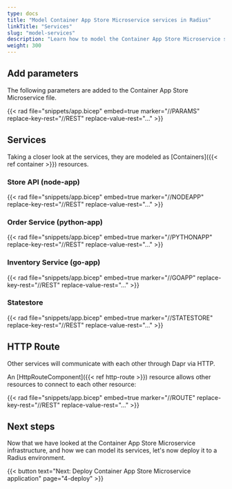 ```yaml
---
type: docs
title: "Model Container App Store Microservice services in Radius"
linkTitle: "Services"
slug: "model-services"
description: "Learn how to model the Container App Store Microservice services in Radius"
weight: 300
---
```


## Add parameters

The following parameters are added to the Container App Store Microservice file.

{{< rad file="snippets/app.bicep" embed=true marker="//PARAMS" replace-key-rest="//REST" replace-value-rest="..." >}}

## Services

Taking a closer look at the services, they are modeled as [Containers]({{< ref container >}}) resources.

### Store API (node-app)

{{< rad file="snippets/app.bicep" embed=true marker="//NODEAPP" replace-key-rest="//REST" replace-value-rest="..." >}}
### Order Service (python-app)

{{< rad file="snippets/app.bicep" embed=true marker="//PYTHONAPP" replace-key-rest="//REST" replace-value-rest="..." >}}
### Inventory Service (go-app)

{{< rad file="snippets/app.bicep" embed=true marker="//GOAPP" replace-key-rest="//REST" replace-value-rest="..." >}}
### Statestore

{{< rad file="snippets/app.bicep" embed=true marker="//STATESTORE" replace-key-rest="//REST" replace-value-rest="..." >}}
## HTTP Route

Other services will communicate with  each other through Dapr via HTTP.

An [HttpRouteComponent]({{< ref http-route >}}) resource allows other resources to connect to each other resource:

{{< rad file="snippets/app.bicep" embed=true marker="//ROUTE" replace-key-rest="//REST" replace-value-rest="..." >}}
## Next steps

Now that we have looked at the Container App Store Microservice infrastructure, and how we can model its services, let's now deploy it to a Radius environment.

{{< button text="Next: Deploy Container App Store Microservice application" page="4-deploy" >}}
